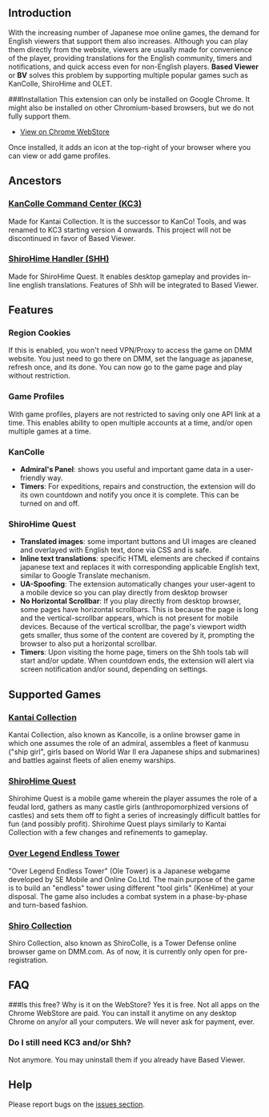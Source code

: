 ## Introduction
With the increasing number of Japanese moe online games, the demand for English viewers that support them also increases. Although you can play them directly from the website, viewers are usually made for convenience of the player, providing translations for the English community, timers and notifications,  and quick access even for non-English players. **Based Viewer** or **BV** solves this problem by supporting multiple popular games such as KanColle, ShiroHime and OLET.

###Installation
This extension can only be installed on Google Chrome. It might also be installed on other Chromium-based browsers, but we do not fully support them.

* [View on Chrome WebStore](#)

Once installed, it adds an icon at the top-right of your browser where you can view or add game profiles.

## Ancestors

### [KanColle Command Center (KC3)](http://kancolle.wikia.com/wiki/User_blog:Dragonjet/KanColle_Command_Center)
Made for Kantai Collection. It is the successor to KanCo! Tools, and was renamed to KC3 starting version 4 onwards. This project will not be discontinued in favor of Based Viewer.

### [ShiroHime Handler (SHH)](http://shirohime.wikia.com/wiki/User_blog:Dragonjet/Shh_Game_Viewer)
Made for ShiroHime Quest. It enables desktop gameplay and provides in-line english translations. Features of Shh will be integrated to Based Viewer.

## Features

### Region Cookies
If this is enabled, you won't need VPN/Proxy to access the game on DMM website. You just need to go there on DMM, set the language as japanese, refresh once, and its done. You can now go to the game page and play without restriction.

### Game Profiles
With game profiles, players are not restricted to saving only one API link at a time. This enables ability to open multiple accounts at a time, and/or open multiple games at a time.

### KanColle
* **Admiral's Panel**: shows you useful and important game data in a user-friendly way.
* **Timers**: For expeditions, repairs and construction, the extension will do its own countdown and notify you once it is complete. This can be turned on and off.

### ShiroHime Quest
* **Translated images**: some important buttons and UI images are cleaned and overlayed with English text, done via CSS and is safe.
* **Inline text translations**: specific HTML elements are checked if contains japanese text and replaces it with corresponding applicable English text, similar to Google Translate mechanism.
* **UA-Spoofing**: The extension automatically changes your user-agent to a mobile device so you can play directly from desktop browser
* **No Horizontal Scrollbar**: If you play directly from desktop browser, some pages have horizontal scrollbars. This is because the page is long and the vertical-scrollbar appears, which is not present for mobile devices. Because of the vertical scrollbar, the page's viewport width gets smaller, thus some of the content are covered by it, prompting the browser to also put a horizontal scrollbar.
* **Timers**: Upon visiting the home page, timers on the Shh tools tab will start and/or update. When countdown ends, the extension will alert via screen notification and/or sound, depending on settings.


## Supported Games

### [Kantai Collection](http://www.dmm.com/netgame/social/application/-/detail/=/app_id=854854/)
Kantai Collection, also known as Kancolle, is a online browser game in which one assumes the role of an admiral, assembles a fleet of kanmusu ("ship girl", girls based on World War II era Japanese ships and submarines) and battles against fleets of alien enemy warships.

### [ShiroHime Quest](http://dengekionline.com/shirohime/)
Shirohime Quest is a mobile game wherein the player assumes the role of a feudal lord, gathers as many castle girls (anthropomorphized versions of castles) and sets them off to fight a series of increasingly difficult battles for fun (and possibly profit). Shirohime Quest plays similarly to Kantai Collection with a few changes and refinements to gameplay.

### [Over Legend Endless Tower](http://www.dmm.com/netgame/feature/oletower.html)
"Over Legend Endless Tower" (Ole Tower) is a Japanese webgame developed by SE Mobile and Online Co.Ltd. The main purpose of the game is to build an "endless" tower using different "tool girls" (KenHime) at your disposal. The game also includes a combat system in a phase-by-phase and turn-based fashion.

### [Shiro Collection](http://www.dmm.com/netgame_s/shirocolle)
Shiro Collection, also known as ShiroColle, is a Tower Defense online browser game on DMM.com. As of now, it is currently only open for pre-registration.

## FAQ

###Is this free? Why is it on the WebStore?
Yes it is free. Not all apps on the Chrome WebStore are paid. You can install it anytime on any desktop Chrome on any/or all your computers. We will never ask for payment, ever.

### Do I still need KC3 and/or Shh?
Not anymore. You may uninstall them if you already have Based Viewer.

## Help
Please report bugs on the [issues section](https://github.com/dragonjet/based/issues).